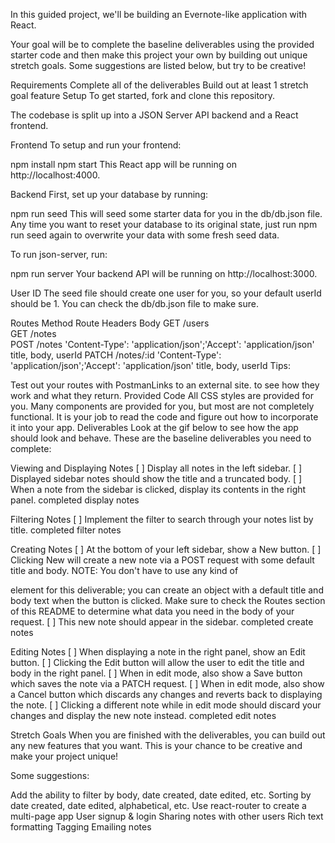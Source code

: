 In this guided project, we'll be building an Evernote-like application with React.

Your goal will be to complete the baseline deliverables using the provided starter code and then make this project your own by building out unique stretch goals. Some suggestions are listed below, but try to be creative!

Requirements
Complete all of the deliverables
Build out at least 1 stretch goal feature
Setup
To get started, fork and clone this repository.

The codebase is split up into a JSON Server API backend and a React frontend.

Frontend
To setup and run your frontend:

 npm install
 npm start
This React app will be running on http://localhost:4000.

Backend
First, set up your database by running:

 npm run seed
This will seed some starter data for you in the db/db.json file. Any time you want to reset your database to its original state, just run npm run seed again to overwrite your data with some fresh seed data.

To run json-server, run:

 npm run server
Your backend API will be running on http://localhost:3000.

User ID
The seed file should create one user for you, so your default userId should be 1. You can check the db/db.json file to make sure.

Routes
Method	Route	Headers	Body
GET	/users		
GET	/notes		
POST	/notes	'Content-Type': 'application/json';'Accept': 'application/json'	title, body, userId
PATCH	/notes/:id	'Content-Type': 'application/json';'Accept': 'application/json'	title, body, userId
Tips:

Test out your routes with PostmanLinks to an external site. to see how they work and what they return.
Provided Code
All CSS styles are provided for you.
Many components are provided for you, but most are not completely functional. It is your job to read the code and figure out how to incorporate it into your app.
Deliverables
Look at the gif below to see how the app should look and behave. These are the baseline deliverables you need to complete:

Viewing and Displaying Notes
[ ] Display all notes in the left sidebar.
[ ] Displayed sidebar notes should show the title and a truncated body.
[ ] When a note from the sidebar is clicked, display its contents in the right panel.
completed display notes

Filtering Notes
[ ] Implement the filter to search through your notes list by title.
completed filter notes

Creating Notes
[ ] At the bottom of your left sidebar, show a New button.
[ ] Clicking New will create a new note via a POST request with some default title and body. NOTE: You don't have to use any kind of <form> element for this deliverable; you can create an object with a default title and body text when the button is clicked. Make sure to check the Routes section of this README to determine what data you need in the body of your request.
[ ] This new note should appear in the sidebar.
completed create notes

Editing Notes
[ ] When displaying a note in the right panel, show an Edit button.
[ ] Clicking the Edit button will allow the user to edit the title and body in the right panel.
[ ] When in edit mode, also show a Save button which saves the note via a PATCH request.
[ ] When in edit mode, also show a Cancel button which discards any changes and reverts back to displaying the note.
[ ] Clicking a different note while in edit mode should discard your changes and display the new note instead.
completed edit notes

Stretch Goals
When you are finished with the deliverables, you can build out any new features that you want. This is your chance to be creative and make your project unique!

Some suggestions:

Add the ability to filter by body, date created, date edited, etc.
Sorting by date created, date edited, alphabetical, etc.
Use react-router to create a multi-page app
User signup & login
Sharing notes with other users
Rich text formatting
Tagging
Emailing notes
